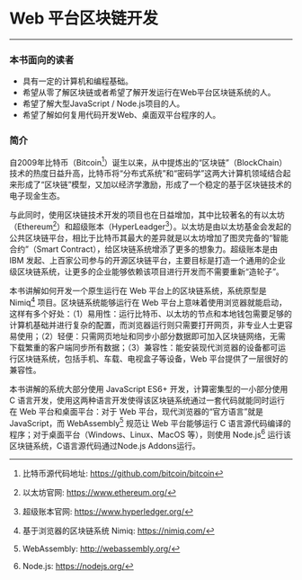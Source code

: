 # Web 平台区块链开发

---

### 本书面向的读者

* 具有一定的计算机和编程基础。
* 希望从零了解区块链或者希望了解开发运行在Web平台区块链系统的人。
* 希望了解大型JavaScript / Node.js项目的人。
* 希望了解如何复用代码开发Web、桌面双平台程序的人。

### 简介

自2009年比特币（Bitcoin[^1]）诞生以来，从中提炼出的“区块链”（BlockChain）技术的热度日益升高，比特币将“分布式系统”和“密码学”这两大计算机领域结合起来形成了“区块链”模型，又加以经济学激励，形成了一个稳定的基于区块链技术的电子现金生态。

与此同时，使用区块链技术开发的项目也在日益增加，其中比较著名的有以太坊（Ethereum[^2]）和超级账本（HyperLeadger[^3]）。以太坊是由以太坊基金会发起的公共区块链平台，相比于比特币其最大的差异就是以太坊增加了图灵完备的“智能合约”（Smart Contract），给区块链系统增添了更多的想象力。超级账本是由 IBM 发起、上百家公司参与的开源区块链平台，主要目标是打造一个通用的企业级区块链系统，让更多的企业能够依赖该项目进行开发而不需要重新“造轮子”。

本书讲解如何开发一个原生运行在 Web 平台上的区块链系统，系统原型是 Nimiq[^4] 项目。区块链系统能够运行在 Web 平台上意味着使用浏览器就能启动，这样有多个好处：（1）易用性：运行比特币、以太坊的节点和本地钱包需要足够的计算机基础并进行复杂的配置，而浏览器运行则只需要打开网页，非专业人士更容易使用；（2）轻便：只需网页地址和同步小部分数据即可加入区块链网络，无需下载繁重的客户端同步所有数据；（3）兼容性：能安装现代浏览器的设备都可运行区块链系统，包括手机、车载、电视盒子等设备，Web 平台提供了一层很好的兼容性。

本书讲解的系统大部分使用 JavaScript ES6+ 开发，计算密集型的一小部分使用 C 语言开发，使用这两种语言开发使得该区块链系统通过一套代码就能同时运行在 Web 平台和桌面平台：对于 Web 平台，现代浏览器的“官方语言”就是 JavaScript，而 WebAssembly[^5] 规范让 Web 平台能够运行 C 语言源代码编译的程序；对于桌面平台（Windows、Linux、MacOS 等），则使用 Node.js[^6] 运行该区块链系统，C语言源代码通过Node.js Addons运行。



[^1]: 比特币源代码地址: https://github.com/bitcoin/bitcoin

[^2]: 以太坊官网: https://www.ethereum.org/

[^3]: 超级账本官网: https://www.hyperledger.org/

[^4]: 基于浏览器的区块链系统 Nimiq: https://nimiq.com/

[^5]: WebAssembly: http://webassembly.org/

[^6]: Node.js: https://nodejs.org/

